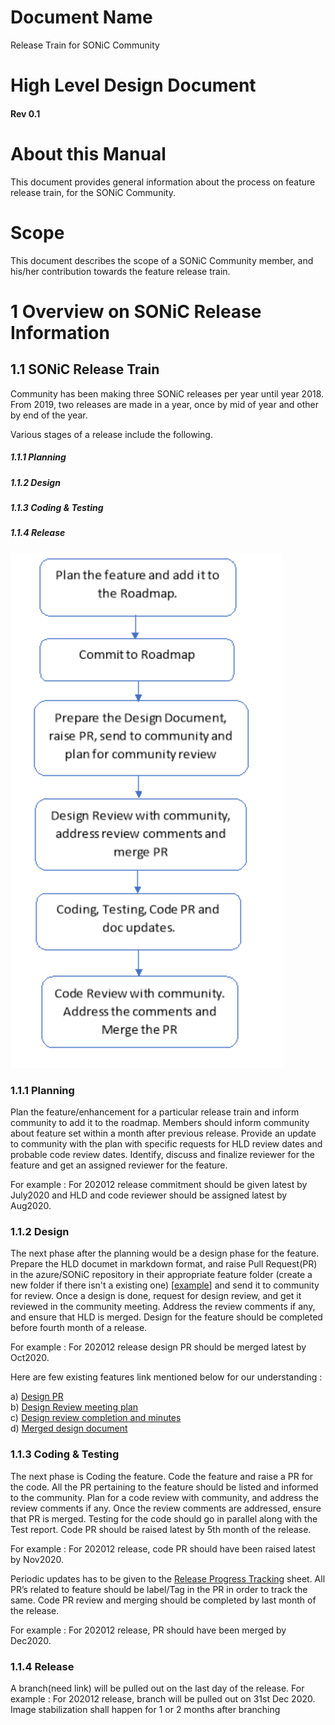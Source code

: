 # Document Name                                                  
Release Train for SONiC Community  
                          
# High Level Design Document                                   
#### Rev 0.1                                                   

# About this Manual
This document provides general information about the process on feature release train, for the SONiC Community.

# Scope                                                                                  
This document describes the scope of a SONiC Community member, and his/her contribution towards the feature release train.

# 1 Overview on SONiC Release Information

## 1.1 SONiC Release Train 
Community has been making three SONiC releases per year until year 2018. From 2019, two releases are made in a year, once by mid of year and other by end of the year.

Various stages of a release include the following.
	
#####  1.1.1 Planning 
#####  1.1.2 Design 
#####  1.1.3 Coding & Testing  
#####  1.1.4 Release  

![](https://github.com/pyuvarajan/Test-local/blob/master/release_train_png.png)

### 1.1.1 Planning 
Plan the feature/enhancement for a particular release train and inform community to add it to the roadmap. Members should inform community about feature set within a month after previous release. Provide an update to community with the plan with specific requests for HLD review dates and probable code review dates. Identify, discuss and finalize reviewer for the feature and get an assigned reviewer for the feature. 

For example : For 202012 release commitment should be given latest by July2020 and HLD and code reviewer should be assigned latest by Aug2020.

### 1.1.2 Design
The next phase after the planning would be a design phase for the feature. Prepare the HLD documet in markdown format, and raise Pull Request(PR) in the azure/SONiC repository in their appropriate feature folder (create a new folder if there isn't a existing one) [[example](https://github.com/Azure/SONiC/tree/master/doc)] and send it to community for review. Once a design is done, request for design review, and get it reviewed in the community meeting. Address the review comments if any, and ensure that HLD is merged. Design for the feature should be completed before fourth month of a release. 

For example : For 202012 release design PR should be merged latest by Oct2020.

Here are few existing features link mentioned below for our understanding : 

a) [Design PR](https://github.com/Azure/SONiC/pull/450)<br>
b) [Design Review meeting plan](https://groups.google.com/forum/#!msg/sonicproject/jznL7kDtfUM/RiQnZ-BsAwAJ)<br>
c) [Design review completion and minutes](https://groups.google.com/d/msg/sonicproject/kST4pB3k-Hw/c-cL03PhAwAJ)<br>
d) [Merged design document](https://github.com/Azure/SONiC/blob/master/doc/dynamic-port-breakout/sonic-dynamic-port-breakout-HLD.md)

### 1.1.3 Coding & Testing 
The next phase is Coding the feature. Code the feature and raise a PR for the code. All the PR pertaining to the feature should be listed and informed to the community. Plan for a code review with community, and address the review comments if any. Once the review comments are addressed, ensure that PR is merged. Testing for the code should go in parallel along with the Test report. Code PR should be raised latest by 5th month of the release.  

For example : For 202012 release, code PR should have been raised latest by Nov2020.

Periodic updates has to be given to the [Release Progress Tracking](https://github.com/Azure/SONiC/wiki/Release-Progress-Tracking-202006) sheet. All PR’s related to feature should be label/Tag in the PR in order to track the same. Code PR review and merging should be completed by last month of the release. 

For example : For 202012 release, PR should have been merged by Dec2020. 


### 1.1.4 Release
A branch(need link) will be pulled out on the last day of the release. For example : For 202012 release, branch will be pulled out on 31st Dec 2020. Image stabilization shall happen for 1 or 2 months after branching
